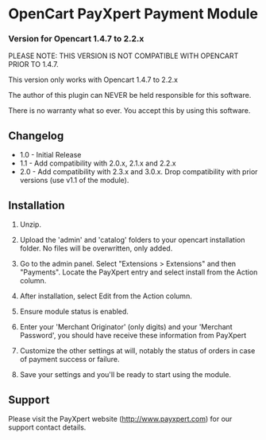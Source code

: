 # OpenCart PayXpert Payment Module
### Version for Opencart 1.4.7 to 2.2.x

PLEASE NOTE: THIS VERSION IS NOT COMPATIBLE WITH OPENCART PRIOR TO 1.4.7.

This version only works with Opencart 1.4.7 to 2.2.x

The author of this plugin can NEVER be held responsible for this software.

There is no warranty what so ever. You accept this by using this software.

## Changelog
* 1.0 - Initial Release
* 1.1 - Add compatibility with 2.0.x, 2.1.x and 2.2.x
* 2.0 - Add compatibility with 2.3.x and 3.0.x. Drop compatibility with prior versions (use v1.1 of the module).

## Installation
1. Unzip.

2. Upload the 'admin' and 'catalog' folders to your opencart installation folder. No files will be overwritten, only added.

3. Go to the admin panel. Select "Extensions > Extensions" and then "Payments". Locate the PayXpert entry and select install from the Action column.

4. After installation, select Edit from the Action column.

5. Ensure module status is enabled.

6. Enter your 'Merchant Originator' (only digits) and your 'Merchant Password', you should have receive these information from PayXpert

7. Customize the other settings at will, notably the status of orders in case of payment success or failure.

8. Save your settings and you'll be ready to start using the module.

   
## Support
Please visit the PayXpert website (http://www.payxpert.com) for our support contact details.
